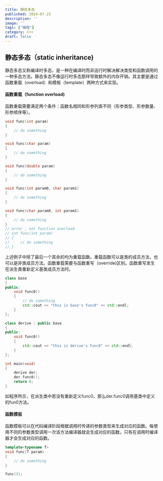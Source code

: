 ```yaml
---
title: 静态多态
published: 2024-07-25
description: ''
image: ''
tags: ["编程"]
category: C++
draft: false 
---
```

## 静态多态（static inheritance)

静态多态又称编译时多态，是一种在编译时而非运行时解决解决类型和函数调用的一种多态方法。静态多态不像运行时多态那样导致额外的内存开销。其主要是通过函数重载（overload）和模板（template）两种方式来实现。

#### 函数重载（function overload)

函数重载需要满足两个条件：函数名相同和形参列表不同（形参类型、形参数量、形参顺序等）。

```c++
void func(int param)
{
    // do something
}

void func(char param)
{
    // do something
}

void func(double param)
{
    // do something
}

void func(int param0, char param1)
{
    // do something
}

void func(char param0, int param1)
{
    // do something
}
// error , not function overload
// int func(int param)
// {
//     // do something
// }
```

上述例子中除了最后一个其余的均为重载函数。重载函数可以是类的成员方法，也可以是非类成员方法。函数重载需要与函数重写（override)区别。函数重写发生在派生类重新定义基类成员方法时。

```c++
class base
{
public:
    void func0()
    {
        // do something
        std::cout << "this is base's func0" << std::endl;
    }
};

class derive : public base
{
public:
    void func0()
    {
        std::cout << "this is derive's func0" << std::endl;
    }
};

int main(void)
{
    derive der;
    der.func0();
    return 0;
}
```

如程序所示，在派生类中若没有重新定义func0，那么der.func0调用基类中定义的fun0方法。

#### 函数模板

函数模板可以在代码编译阶段根据调用时传递的参数类型来生成对应的函数。每使用不同的参数类型调用一次该方法编译器就会生成对应的函数。只有在调用时编译器才会生成对应的函数。

```c++
template<typename T>
void func(T param)
{
    // do something 
}

func(3);
```

